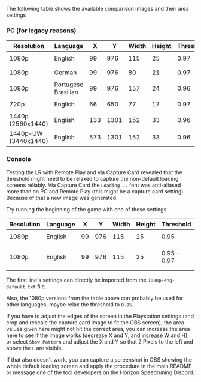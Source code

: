 The following table shows the available comparison images and their area settings

### PC (for legacy reasons)

| Resolution | Language | X | Y | Width | Height | Threshold | Filename |
|---|---|---|---|---|---|---|---|
| 1080p | English | 99 | 976 | 115 | 25 | 0.97 | `img-1080p.png` |
| 1080p | German | 99 | 976 | 80 | 21 | 0.97 | `img-1080p-german.png` |
| 1080p | Portugese Brasilian | 99 | 976 | 157 | 24 | 0.96 | `img-1080p-pt-br.png` |
| 720p | English | 66 | 650 | 77 | 17 | 0.97 | `img-720p.png` |
| 1440p<br/>(2560x1440) | English | 133 | 1301 | 152 | 33 | 0.96 | `img-1440p.png` |
| 1440p-UW<br/>(3440x1440) | English | 573 | 1301 | 152 | 33 | 0.96 | `img-1440p.png` |

### Console

Testing the LR with Remote Play and via Capture Card revealed that the threshold might need to be relaxed to capture the non-default loading screens reliably. Via Capture Card the `Loading...` font was anti-aliased more than on PC and Remote Play (this might be a capture card setting). Because of that a new image was generated.

Try running the beginning of the game with one of these settings:

| Resolution | Language | X | Y | Width | Height | Threshold | Filename |
|---|---|---|---|---|---|---|---|
| 1080p | English | 99 | 976 | 115 | 25 | 0.95 | `img-1080p.png` |
| 1080p | English | 99 | 976 | 115 | 25 | 0.95 - 0.97 | `img-1080p-capture-card.png` |

The first line's settings can directly be imported from the `1080p-eng-default.txt` file.

Also, the 1080p versions from the table above can probably be used for other languages, maybe relax the threshold to `0.95`.

If you have to adjust the edges of the screen in the Playstation settings (and crop and rescale the capture card image to fit the OBS screen), the area values given here might not hit the correct area, you can increase the area here to see if the image works (decrease X and Y, and increase W and H), or select `Show Pattern` and adjust the X and Y so that 2 Pixels to the left and above the `L` are visible.

If that also doesn't work, you can capture a screenshot in OBS showing the whole default loading screen and apply the procedure in the main README or message one of the tool developers on the Horizon Speedruning Discord.
